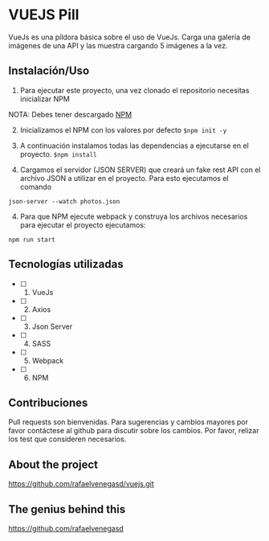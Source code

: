 # VUEJS Pill
VueJs es una píldora básica sobre el uso de VueJs. Carga una galería de imágenes de una API y las muestra cargando 5 imágenes a la vez. 

## Instalación/Uso
1. Para ejecutar este proyecto, una vez clonado el repositorio necesitas inicializar NPM

NOTA: Debes tener descargado [NPM](https://www.npmjs.com/get-npm)

2. Inicializamos el NPM con los valores por defecto
```$npm init -y```

3. A continuación instalamos todas las dependencias a ejecutarse en el proyecto. 
```$npm install```

4. Cargamos el servidor (JSON SERVER) que creará un fake rest API con el archivo JSON a utilizar en el proyecto. Para esto ejecutamos el comando 

```json-server --watch photos.json```

4. Para que NPM ejecute webpack y construya los archivos necesarios para ejecutar el proyecto ejecutamos: 

```npm run start```

## Tecnologías utilizadas
- [ ] 1. VueJs
- [ ] 2. Axios
- [ ] 3. Json Server
- [ ] 4. SASS
- [ ] 5. Webpack
- [ ] 6. NPM

## Contribuciones
Pull requests son bienvenidas. Para sugerencias y cambios mayores por favor contáctese al github para discutir sobre los cambios. 
Por favor, relizar los test que consideren necesarios. 

## About the project
https://github.com/rafaelvenegasd/vuejs.git

## The genius behind this
https://github.com/rafaelvenegasd
